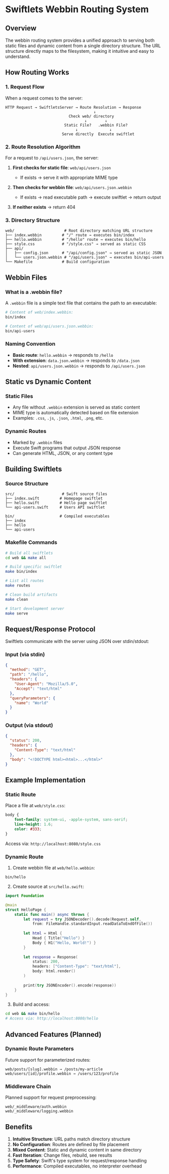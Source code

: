 # Swiftlets Webbin Routing System

## Overview

The webbin routing system provides a unified approach to serving both static files and dynamic content from a single directory structure. The URL structure directly maps to the filesystem, making it intuitive and easy to understand.

## How Routing Works

### 1. Request Flow

When a request comes to the server:

```
HTTP Request → SwiftletsServer → Route Resolution → Response
                                       ↓
                            Check web/ directory
                                   ↓        ↓
                          Static File?   .webbin File?
                               ↓              ↓
                         Serve directly  Execute swiftlet
```

### 2. Route Resolution Algorithm

For a request to `/api/users.json`, the server:

1. **First checks for static file**: `web/api/users.json`
   - If exists → serve it with appropriate MIME type
   
2. **Then checks for webbin file**: `web/api/users.json.webbin`
   - If exists → read executable path → execute swiftlet → return output

3. **If neither exists** → return 404

### 3. Directory Structure

```
web/                      # Root directory matching URL structure
├── index.webbin         # "/" route → executes bin/index
├── hello.webbin         # "/hello" route → executes bin/hello
├── style.css            # "/style.css" → served as static CSS
├── api/
│   ├── config.json      # "/api/config.json" → served as static JSON
│   └── users.json.webbin # "/api/users.json" → executes bin/api-users
└── Makefile             # Build configuration
```

## Webbin Files

### What is a .webbin file?

A `.webbin` file is a simple text file that contains the path to an executable:

```bash
# Content of web/index.webbin:
bin/index

# Content of web/api/users.json.webbin:
bin/api-users
```

### Naming Convention

- **Basic route**: `hello.webbin` → responds to `/hello`
- **With extension**: `data.json.webbin` → responds to `/data.json`
- **Nested**: `api/users.json.webbin` → responds to `/api/users.json`

## Static vs Dynamic Content

### Static Files
- Any file without `.webbin` extension is served as static content
- MIME type is automatically detected based on file extension
- Examples: `.css`, `.js`, `.json`, `.html`, `.png`, etc.

### Dynamic Routes
- Marked by `.webbin` files
- Execute Swift programs that output JSON response
- Can generate HTML, JSON, or any content type

## Building Swiftlets

### Source Structure

```
src/                     # Swift source files
├── index.swift         # Homepage swiftlet
├── hello.swift         # Hello page swiftlet
└── api-users.swift     # Users API swiftlet

bin/                    # Compiled executables
├── index
├── hello
└── api-users
```

### Makefile Commands

```bash
# Build all swiftlets
cd web && make all

# Build specific swiftlet
make bin/index

# List all routes
make routes

# Clean build artifacts
make clean

# Start development server
make serve
```

## Request/Response Protocol

Swiftlets communicate with the server using JSON over stdin/stdout:

### Input (via stdin)
```json
{
  "method": "GET",
  "path": "/hello",
  "headers": {
    "User-Agent": "Mozilla/5.0",
    "Accept": "text/html"
  },
  "queryParameters": {
    "name": "World"
  }
}
```

### Output (via stdout)
```json
{
  "status": 200,
  "headers": {
    "Content-Type": "text/html"
  },
  "body": "<!DOCTYPE html><html>...</html>"
}
```

## Example Implementation

### Static Route
Place a file at `web/style.css`:
```css
body {
    font-family: system-ui, -apple-system, sans-serif;
    line-height: 1.6;
    color: #333;
}
```

Access via: `http://localhost:8080/style.css`

### Dynamic Route

1. Create webbin file at `web/hello.webbin`:
```
bin/hello
```

2. Create source at `src/hello.swift`:
```swift
import Foundation

@main
struct HelloPage {
    static func main() async throws {
        let request = try JSONDecoder().decode(Request.self, 
            from: FileHandle.standardInput.readDataToEndOfFile())
        
        let html = Html {
            Head { Title("Hello") }
            Body { H1("Hello, World!") }
        }
        
        let response = Response(
            status: 200,
            headers: ["Content-Type": "text/html"],
            body: html.render()
        )
        
        print(try JSONEncoder().encode(response))
    }
}
```

3. Build and access:
```bash
cd web && make bin/hello
# Access via: http://localhost:8080/hello
```

## Advanced Features (Planned)

### Dynamic Route Parameters
Future support for parameterized routes:
```
web/posts/[slug].webbin → /posts/my-article
web/users/[id]/profile.webbin → /users/123/profile
```

### Middleware Chain
Planned support for request preprocessing:
```
web/_middleware/auth.webbin
web/_middleware/logging.webbin
```

## Benefits

1. **Intuitive Structure**: URL paths match directory structure
2. **No Configuration**: Routes are defined by file placement
3. **Mixed Content**: Static and dynamic content in same directory
4. **Fast Iteration**: Change files, rebuild, see results
5. **Type Safety**: Swift's type system for request/response handling
6. **Performance**: Compiled executables, no interpreter overhead
